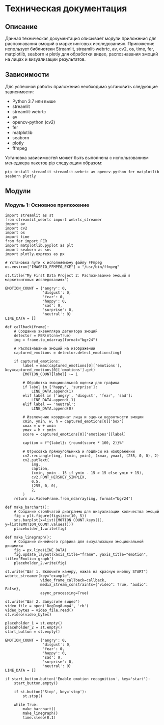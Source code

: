# Техническая документация
## Описание
Данная техническая документация описывает модули приложения для распознавания эмоций в маркетинговых исследованиях. Приложение использует библиотеки Streamlit, streamlit-webrtc, av, cv2, os, time, fer, matplotlib, seaborn и plotly для обработки видео, распознавания эмоций на лицах и визуализации результатов.
## Зависимости
Для успешной работы приложения необходимо установить следующие зависимости:
* Python 3.7 или выше
* streamlit
* streamlit-webrtc
* av
* opencv-python (cv2)
* fer
* matplotlib
* seaborn
* plotly
* ffmpeg

Установка зависимостей может быть выполнена с использованием менеджера пакетов pip следующим образом:
```
pip install streamlit streamlit-webrtc av opencv-python fer matplotlib seaborn plotly
```
## Модули
### Модуль 1: Основное приложение
```
import streamlit as st
from streamlit_webrtc import webrtc_streamer
import av
import cv2
import os
import time
from fer import FER
import matplotlib.pyplot as plt
import seaborn as sns
import plotly.express as px

# Установка пути к исполняемому файлу FFmpeg
os.environ["IMAGEIO_FFMPEG_EXE"] = "/usr/bin/ffmpeg"

st.title("My First Data Project 2: Распознавание эмоций в маркетинговых исследованиях")

EMOTION_COUNT = {'angry': 0,
                 'disgust': 0,
                 'fear': 0,
                 'happy': 0,
                 'sad': 0,
                 'surprise': 0,
                 'neutral': 0}
LINE_DATA = []

def callback(frame):
    # Создание экземпляра детектора эмоций
    detector = FER(mtcnn=True)
    img = frame.to_ndarray(format="bgr24")

    # Распознавание эмоций на изображении
    captured_emotions = detector.detect_emotions(img)

    if captured_emotions:
        label = max(captured_emotions[0]['emotions'], key=captured_emotions[0]['emotions'].get)
        EMOTION_COUNT[label] += 1

        # Обработка эмоциональной оценки для графика
        if label in ['happy', 'surprise']:
            LINE_DATA.append(1)
        elif label in ['angry', 'disgust', 'fear', 'sad']:
            LINE_DATA.append(-1)
        elif label == 'neutral':
            LINE_DATA.append(0)

        # Извлечение координат лица и оценки вероятности эмоции
        xmin, ymin, w, h = captured_emotions[0]['box']
        xmax = w + xmin
        ymax = h + ymin
        score = captured_emotions[0]['emotions'][label]

        caption = f"{label}: {round(score * 100, 2)}%"

        # Отрисовка прямоугольника и подписи на изображении
        cv2.rectangle(img, (xmin, ymin), (xmax, ymax), (255, 0, 0), 2)
        cv2.putText(
            img,
            caption,
            (xmin, ymin - 15 if ymin - 15 > 15 else ymin + 15),
            cv2.FONT_HERSHEY_SIMPLEX,
            0.5,
            (255, 0, 0),
            2,
        )
    return av.VideoFrame.from_ndarray(img, format="bgr24")

def make_barchart():
    # Создание столбчатой диаграммы для визуализации количества эмоций
    fig = plt.figure(figsize=(10, 5))
    sns.barplot(x=list(EMOTION_COUNT.keys()), y=list(EMOTION_COUNT.values()))
    placeholder_1.write(fig)

def make_linegraph():
    # Создание линейного графика для визуализации эмоциональной динамики
    fig = px.line(LINE_DATA)
    fig.update_layout(xaxis_title="frame", yaxis_title="emotion", title='Emotion graph')
    placeholder_2.write(fig)

st.write("Шаг 1. Включите камеру, нажав на красную кнопку START")
webrtc_streamer(key="example",
                video_frame_callback=callback,
                media_stream_constraints={"video": True, "audio": False},
                async_processing=True)

st.write("Шаг 2. Запустите видео")
video_file = open('DogDog8.mp4', 'rb')
video_bytes = video_file.read()
st.video(video_bytes)

placeholder_1 = st.empty()
placeholder_2 = st.empty()
start_button = st.empty()

EMOTION_COUNT = {'angry': 0,
                 'disgust': 0,
                 'fear': 0,
                 'happy': 0,
                 'sad': 0,
                 'surprise': 0,
                 'neutral': 0}
LINE_DATA = []

if start_button.button('Enable emotion recognition', key='start'):
    start_button.empty()

    if st.button('Stop', key='stop'):
        st.stop()

    while True:
        make_barchart()
        make_linegraph()
        time.sleep(0.1)
```

